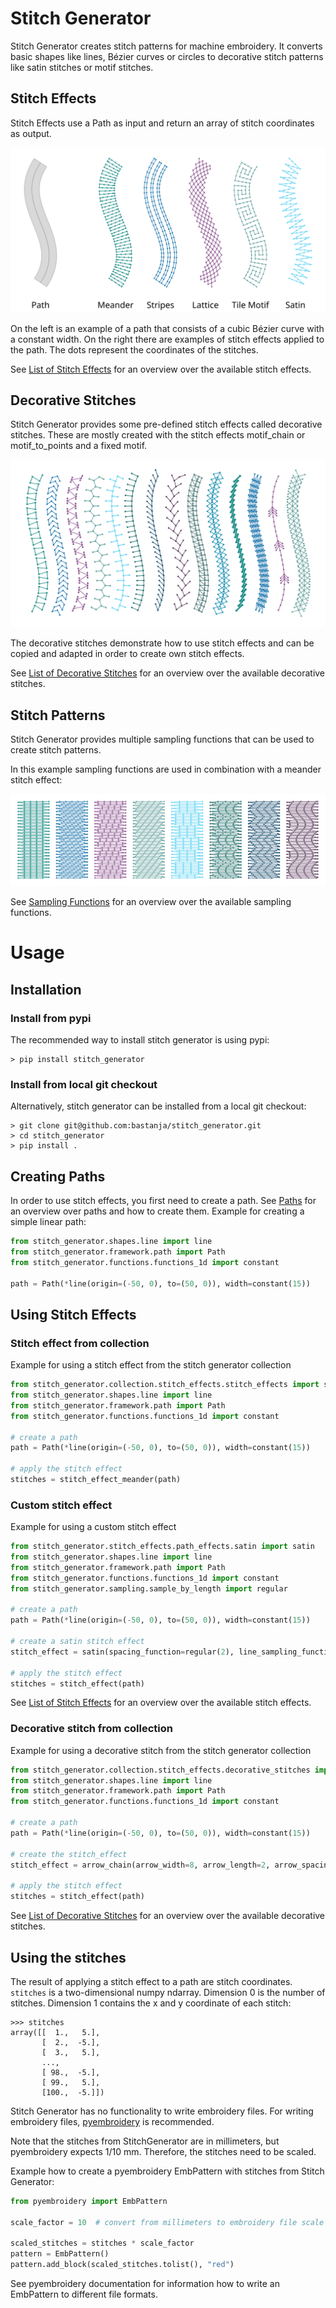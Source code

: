 # Stitch Generator

Stitch Generator creates stitch patterns for machine embroidery. It converts basic shapes like
lines, Bézier curves or circles to decorative stitch patterns like satin stitches or motif stitches.

## Stitch Effects

Stitch Effects use a Path as input and return an array of stitch coordinates as output.

![stitch effects](doc/images/path_stitch_effect_examples.svg "Examples of stitch effects" )

On the left is an example of a path that consists of a cubic Bézier curve with a constant width. On
the right there are examples of stitch effects applied to the path. The dots represent the
coordinates of the stitches.

See [List of Stitch Effects](doc/list_of_stitch_effects.md) for an overview over the available
stitch effects.

## Decorative Stitches

Stitch Generator provides some pre-defined stitch effects called decorative stitches. These are
mostly created with the stitch effects motif_chain or motif_to_points and a fixed motif.

![decorative stitches](doc/images/list_of_decorative_stitches.svg "Examples of decorative stitches")

The decorative stitches demonstrate how to use stitch effects and can be copied and adapted in order
to create own stitch effects.

See [List of Decorative Stitches](doc/list_of_decorative_stitches.md) for an overview over the
available decorative stitches.

## Stitch Patterns

Stitch Generator provides multiple sampling functions that can be used to create stitch patterns.

In this example sampling functions are used in combination with a meander stitch effect:

![sampling](doc/images/meander_sampling_example.svg "Examples of decorative stitches")

See [Sampling Functions](doc/sampling_functions.md) for an overview over the available sampling
functions.

# Usage

## Installation

### Install from pypi

The recommended way to install stitch generator is using pypi:

```
> pip install stitch_generator
```

### Install from local git checkout

Alternatively, stitch generator can be installed from a local git checkout:

```
> git clone git@github.com:bastanja/stitch_generator.git
> cd stitch_generator
> pip install .
```

## Creating Paths

In order to use stitch effects, you first need to create a path. See [Paths](doc/paths.md) for an
overview over paths and how to create them. Example for creating a simple linear path:

```python
from stitch_generator.shapes.line import line
from stitch_generator.framework.path import Path
from stitch_generator.functions.functions_1d import constant

path = Path(*line(origin=(-50, 0), to=(50, 0)), width=constant(15))
```

## Using Stitch Effects

### Stitch effect from collection

Example for using a stitch effect from the stitch generator collection

```python
from stitch_generator.collection.stitch_effects.stitch_effects import stitch_effect_meander
from stitch_generator.shapes.line import line
from stitch_generator.framework.path import Path
from stitch_generator.functions.functions_1d import constant

# create a path
path = Path(*line(origin=(-50, 0), to=(50, 0)), width=constant(15))

# apply the stitch effect
stitches = stitch_effect_meander(path)
```

### Custom stitch effect

Example for using a custom stitch effect

```python
from stitch_generator.stitch_effects.path_effects.satin import satin
from stitch_generator.shapes.line import line
from stitch_generator.framework.path import Path
from stitch_generator.functions.functions_1d import constant
from stitch_generator.sampling.sample_by_length import regular

# create a path
path = Path(*line(origin=(-50, 0), to=(50, 0)), width=constant(15))

# create a satin stitch effect
stitch_effect = satin(spacing_function=regular(2), line_sampling_function=regular(4))

# apply the stitch effect
stitches = stitch_effect(path)
```

See [List of Stitch Effects](doc/list_of_stitch_effects.md) for an overview over the available
stitch effects.

### Decorative stitch from collection

Example for using a decorative stitch from the stitch generator collection

```python
from stitch_generator.collection.stitch_effects.decorative_stitches import arrow_chain
from stitch_generator.shapes.line import line
from stitch_generator.framework.path import Path
from stitch_generator.functions.functions_1d import constant

# create a path
path = Path(*line(origin=(-50, 0), to=(50, 0)), width=constant(15))

# create the stitch_effect
stitch_effect = arrow_chain(arrow_width=8, arrow_length=2, arrow_spacing=2)

# apply the stitch effect
stitches = stitch_effect(path)
```

See [List of Decorative Stitches](doc/list_of_decorative_stitches.md) for an overview over the
available decorative stitches.

## Using the stitches

The result of applying a stitch effect to a path are stitch coordinates. `stitches` is a
two-dimensional numpy ndarray. Dimension 0 is the number of stitches. Dimension 1 contains the x and
y coordinate of each stitch:

```
>>> stitches
array([[  1.,   5.],
       [  2.,  -5.],
       [  3.,   5.],
       ...,
       [ 98.,  -5.],
       [ 99.,   5.],
       [100.,  -5.]])
```

Stitch Generator has no functionality to write embroidery files. For writing embroidery files,
[pyembroidery](https://pypi.org/project/pyembroidery/) is recommended.

Note that the stitches from StitchGenerator are in millimeters, but pyembroidery expects 1/10 mm.
Therefore, the stitches need to be scaled.

Example how to create a pyembroidery EmbPattern with stitches from Stitch Generator:

```python
from pyembroidery import EmbPattern

scale_factor = 10  # convert from millimeters to embroidery file scale 1/10 mm

scaled_stitches = stitches * scale_factor
pattern = EmbPattern()
pattern.add_block(scaled_stitches.tolist(), "red")
```

See pyembroidery documentation for information how to write an EmbPattern to different file formats.
